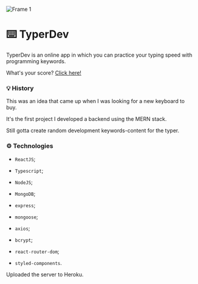 ![Frame 1](https://user-images.githubusercontent.com/87823281/175944314-c046305d-e94c-4573-93f0-0bf508fc21c9.png)

# ⌨️ ️TyperDev

TyperDev is an online app in which you can practice your typing speed with programming keywords.

What's your score? [Click here!](https://antoniopataro.github.io/typer-dev/)

### 💡 History

This was an idea that came up when I was looking for a new keyboard to buy.

It's the first project I developed a backend using the MERN stack.

Still gotta create random development keywords-content for the typer.

### ⚙️ Technologies

- `ReactJS`;
- `Typescript`;
- `NodeJS`;
- `MongoDB`;

- `express`;
- `mongoose`;
- `axios`;
- `bcrypt`;
- `react-router-dom`;
- `styled-components`.

Uploaded the server to Heroku.
